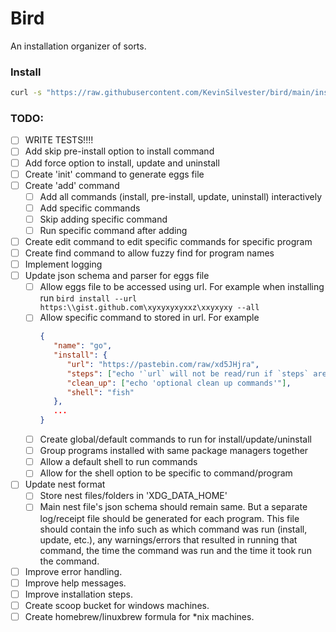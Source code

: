 # Bird

An installation organizer of sorts.

### Install
```bash
curl -s "https://raw.githubusercontent.com/KevinSilvester/bird/main/install.sh" | bash
```

### TODO:
- [ ] WRITE TESTS!!!!
- [ ] Add skip pre-install option to install command
- [ ] Add force option to install, update and uninstall
- [ ] Create 'init' command to generate eggs file
- [ ] Create 'add' command
   - [ ] Add all commands (install, pre-install, update, uninstall) interactively
   - [ ] Add specific commands
   - [ ] Skip adding specific command
   - [ ] Run specific command after adding
- [ ] Create edit command to edit specific commands for specific program
- [ ] Create find command to allow fuzzy find for program names
- [ ] Implement logging
- [ ] Update json schema and parser for eggs file
   - [ ] Allow eggs file to be accessed using url. For example when installing run `bird install --url https:\\gist.github.com\xyxyxyxyxxz\xxyxyxy --all` 
   - [ ] Allow specific command to stored in url. For example 
      ```json
      {
         "name": "go",
         "install": {
            "url": "https://pastebin.com/raw/xd5JHjra",
            "steps": ["echo '`url` will not be read/run if `steps` are present'"],
            "clean_up": ["echo 'optional clean up commands'"],
            "shell": "fish"
         },
         ...
      }
      ```
   - [ ] Create global/default commands to run for install/update/uninstall
   - [ ] Group programs installed with same package managers together
   - [ ] Allow a default shell to run commands
   - [ ] Allow for the shell option to be specific to command/program
- [ ] Update nest format
   - [ ] Store nest files/folders in 'XDG_DATA_HOME'
   - [ ] Main nest file's json schema should remain same. But a separate log/receipt file should be generated for each program. This file should contain the info such as which command was run (install, update, etc.), any warnings/errors that resulted in running that command, the time the command was run and the time it took run the command.
- [ ] Improve error handling.
- [ ] Improve help messages.
- [ ] Improve installation steps.
- [ ] Create scoop bucket for windows machines.
- [ ] Create homebrew/linuxbrew formula for *nix machines.
